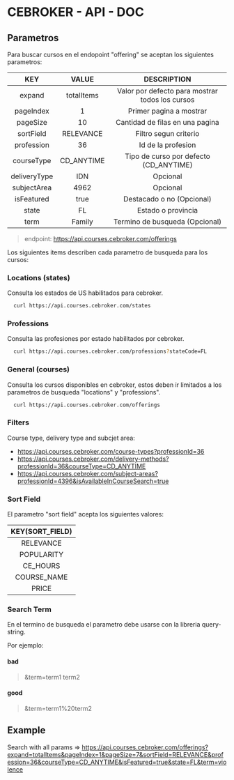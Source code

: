 # CEBROKER - API - DOC

## Parametros

Para buscar cursos en el endopoint "offering" se aceptan los siguientes parametros:

|      KEY     |    VALUE   |                   DESCRIPTION                   |
|:------------:|:----------:|:-----------------------------------------------:|
|    expand    | totalItems | Valor por defecto para mostrar todos los cursos |
|   pageIndex  |      1     |             Primer pagina a mostrar             |
|   pageSize   |     10     |         Cantidad de filas en una pagina         |
|   sortField  |  RELEVANCE |              Filtro segun criterio              |
|  profession  |     36     |                Id de la profesion               |
|  courseType  | CD_ANYTIME |      Tipo de curso por defecto (CD_ANYTIME)     |
| deliveryType |     IDN    |                     Opcional                    |
|  subjectArea |    4962    |                     Opcional                    |
|  isFeatured  |    true    |            Destacado o no (Opcional)            |
|     state    |     FL     |                Estado o provincia               |
|     term     |   Family   |          Termino de busqueda (Opcional)         |


> endpoint: https://api.courses.cebroker.com/offerings

Los siguientes items describen cada parametro de busqueda para los cursos:

### Locations (states)
Consulta los estados de US habilitados para cebroker.

  ```sh
    curl https://api.courses.cebroker.com/states
  ```

### Professions
Consulta las profesiones por estado habilitados por cebroker.

  ```sh
    curl https://api.courses.cebroker.com/professions?stateCode=FL
  ```

### General (courses)
Consulta los cursos disponibles en cebroker, estos deben ir limitados a los parametros de busqueda "locations" y "professions".

  ```sh
    curl https://api.courses.cebroker.com/offerings
  ```

### Filters
Course type, delivery type and subcjet area:

  * https://api.courses.cebroker.com/course-types?professionId=36
  * https://api.courses.cebroker.com/delivery-methods?professionId=36&courseType=CD_ANYTIME
  * https://api.courses.cebroker.com/subject-areas?professionId=4396&isAvailableInCourseSearch=true

### Sort Field

El parametro "sort field" acepta los siguientes valores:

| KEY(SORT_FIELD) |
|:---------------:|
|    RELEVANCE    |
|    POPULARITY   |
|     CE_HOURS    |
|   COURSE_NAME   |
|      PRICE      |


### Search Term

En el termino de busqueda el parametro debe usarse con la libreria query-string. 

Por ejemplo:

#### bad
> &term=term1 term2

#### good
> &term=term1%20term2

## Example

Search with all params => https://api.courses.cebroker.com/offerings?expand=totalItems&pageIndex=1&pageSize=7&sortField=RELEVANCE&profession=36&courseType=CD_ANYTIME&isFeatured=true&state=FL&term=violence
